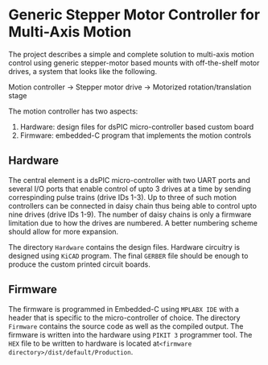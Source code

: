 # Generic Stepper Motor Controller for Multi-Axis Motion
The project describes a simple and complete solution to multi-axis motion control using generic stepper-motor based mounts with off-the-shelf motor drives, a system that looks like the following.  

Motion controller &rarr; Stepper motor drive &rarr; Motorized rotation/translation stage

The motion controller has two aspects:  
1. Hardware: design files for dsPIC micro-controller based custom board
2. Firmware: embedded-C program that implements the motion controls

## Hardware
The central element is a dsPIC micro-controller with two UART ports and several I/O ports that enable control of upto 3 drives at a time by sending correspinding pulse trains (drive IDs 1-3). Up to three of such motion controllers can be connected in daisy chain thus being able to control upto nine drives (drive IDs 1-9). The number of daisy chains is only a firmware limitation due to how the drives are numbered. A better numbering scheme should allow for more expansion.

The directory `Hardware` contains the design files. Hardware circuitry is designed using `KiCAD` program. The final `GERBER` file should be enough to produce the custom printed circuit boards.

## Firmware
The firmware is programmed in Embedded-C using `MPLABX IDE` with a header that is specific to the micro-controller of choice. The directory `Firmware` contains the source code as well as the compiled output. The firmware is written into the hardware using `PIKIT 3` programmer tool. The `HEX` file to be written to hardware is located at`<firmware directory>/dist/default/Production`. 